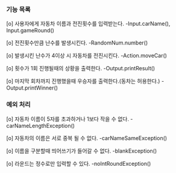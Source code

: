 ### 기능 목록 ###

[o] 사용자에게 자동차 이름과 전진횟수를 입력받는다. -Input.carName(), Input.gameRound()

[o] 전진횟수만큼 난수를 발생시킨다. -RandomNum.number()

[o] 발생시킨 난수가 4이상 시 자동차를 전진시킨다. -Action.moveCar()

[o] 횟수가 1회 진행될때의 상황을 출력한다. -Output.printResult()

[o] 마지막 회차까지 진행했을때 우승자를 출력한다.(동차는 허용한다.) -Output.printWinner()



### 예외 처리 ###

[o] 자동차 이름이 5자를 초과하거나 1보다 작을 수 없다. -carNameLengthException()

[o] 자동차의 이름은 서로 중복 될 수 없다. -carNameSameException()

[o] 이름을 구분할때 띄어쓰기가 들어갈 수 없다. -blankException()

[o] 라운드는 정수로만 입력할 수 있다. -noIntRoundException()

